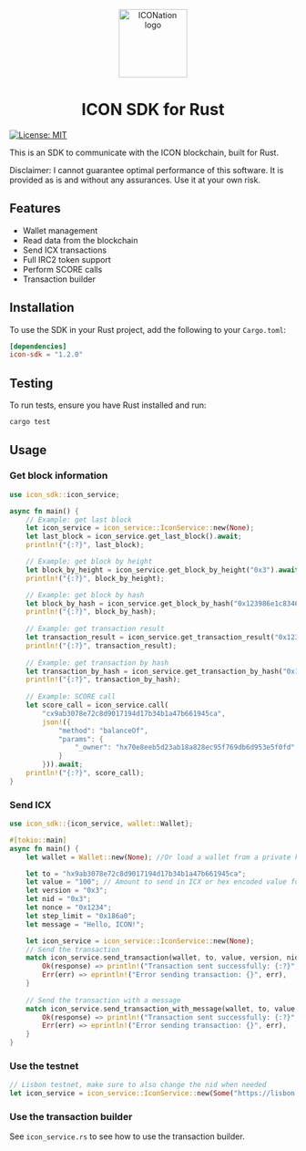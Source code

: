 <p align="center">
  <img 
    src="https://iconation.team/images/very_small.png" 
    width="120px"
    alt="ICONation logo">
</p>

<h1 align="center">ICON SDK for Rust</h1>

[![License: MIT](https://img.shields.io/badge/License-MIT-yellow.svg)](https://opensource.org/licenses/MIT)

This is an SDK to communicate with the ICON blockchain, built for Rust.

Disclaimer: I cannot guarantee optimal performance of this software. It is provided as is and without any assurances. Use it at your own risk.

Features
--------

- Wallet management
- Read data from the blockchain
- Send ICX transactions
- Full IRC2 token support
- Perform SCORE calls
- Transaction builder

Installation
--------

To use the SDK in your Rust project, add the following to your `Cargo.toml`:


```toml
[dependencies]
icon-sdk = "1.2.0"
```

Testing
--------
To run tests, ensure you have Rust installed and run:
```shell
cargo test
```

Usage
--------
### Get block information
```rust
use icon_sdk::icon_service;

async fn main() {
    // Example: get last block
    let icon_service = icon_service::IconService::new(None);
    let last_block = icon_service.get_last_block().await;
    println!("{:?}", last_block);

    // Example: get block by height
    let block_by_height = icon_service.get_block_by_height("0x3").await;
    println!("{:?}", block_by_height);

    // Example: get block by hash
    let block_by_hash = icon_service.get_block_by_hash("0x123986e1c834632f6e65915c249d81cd01453ec915e3370d364d6df7be5e6c03").await;
    println!("{:?}", block_by_hash);
    
    // Example: get transaction result
    let transaction_result = icon_service.get_transaction_result("0x123986e1c834632f6e65915c249d81cd01453ec915e3370d364d6df7be5e6c03").await;
    println!("{:?}", transaction_result);
    
    // Example: get transaction by hash
    let transaction_by_hash = icon_service.get_transaction_by_hash("0x123986e1c834632f6e65915c249d81cd01453ec915e3370d364d6df7be5e6c03").await;
    println!("{:?}", transaction_by_hash);
    
    // Example: SCORE call
    let score_call = icon_service.call(
        "cx9ab3078e72c8d9017194d17b34b1a47b661945ca",
        json!({
            "method": "balanceOf",
            "params": {
                "_owner": "hx70e8eeb5d23ab18a828ec95f769db6d953e5f0fd"
            }
        })).await;
    println!("{:?}", score_call);
}
```

### Send ICX 
```rust
use icon_sdk::{icon_service, wallet::Wallet};

#[tokio::main]
async fn main() {
    let wallet = Wallet::new(None); //Or load a wallet from a private key

    let to = "hx9ab3078e72c8d9017194d17b34b1a47b661945ca";
    let value = "100"; // Amount to send in ICX or hex encoded value for tokens
    let version = "0x3"; 
    let nid = "0x3"; 
    let nonce = "0x1234";
    let step_limit = "0x186a0";
    let message = "Hello, ICON!";

    let icon_service = icon_service::IconService::new(None);
    // Send the transaction
    match icon_service.send_transaction(wallet, to, value, version, nid, nonce, step_limit).await {
        Ok(response) => println!("Transaction sent successfully: {:?}", response),
        Err(err) => eprintln!("Error sending transaction: {}", err),
    }
    
    // Send the transaction with a message
    match icon_service.send_transaction_with_message(wallet, to, value, version, nid, nonce, step_limit, message).await {
        Ok(response) => println!("Transaction sent successfully: {:?}", response),
        Err(err) => eprintln!("Error sending transaction: {}", err),
    }
}
```

### Use the testnet
```rust
// Lisbon testnet, make sure to also change the nid when needed
let icon_service = icon_service::IconService::new(Some("https://lisbon.net.solidwallet.io/api/v3".to_string()));
```

### Use the transaction builder
See `icon_service.rs` to see how to use the transaction builder.

